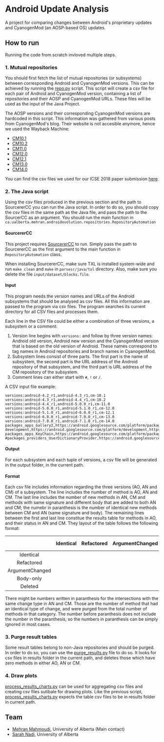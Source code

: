 # Android Update Analysis
A project for comparing changes between Android's proprietary updates and CyanogenMod (an AOSP-based OS) updates.

## How to run
Running the code from scratch invloved multiple steps.

### 1. Mutual repositories
You should first fetch the list of mutual repositories (or subsystems) between corresponding Android and CyanogenMod versions. This can be achieved by running the [repo.py](python/repo.py) script. This script will create a csv file for each pair of Android and CyanogenMod version, containing a list of repositories and their AOSP and CyanogenMod URLs. These files will be used as the input of the Java Project.

The AOSP versions and their corresponding CyanogenMod versions are hardcoded in this script. This information was gathered from various posts from CyanogenMod's blog. Their website is not accesible anymore, hence we used the Wayback Machine:
- [CM10.1](https://web.archive.org/web/20161224214249/https://www.cyanogenmod.org/blog/cyanogenmod-10-1-m2-release)
- [CM10.2](https://web.archive.org/web/20161224211536/https://www.cyanogenmod.org/blog/cyanogenmod-10-2-0-release)
- [CM11.0](https://web.archive.org/web/20161224204349/https://www.cyanogenmod.org/blog/cm-10-2-1-maintenance-release)
- [CM12.0](https://web.archive.org/web/20161224202329/https://www.cyanogenmod.org/blog/the-l-is-for-lollipop)
- [CM12.1](https://web.archive.org/web/20161224201849/https://www.cyanogenmod.org/blog/android-security-bulletin-october-5th-update)
- [CM13.0](https://web.archive.org/web/20161224201848/https://www.cyanogenmod.org/blog/cm-13-0-release-1)
- [CM14.0](https://web.archive.org/web/20161224202317/https://www.cyanogenmod.org/blog/cm14-is-landing)

You can find the csv files we used for our ICSE 2018 paper submission [here](https://github.com/ualberta-se/icse-2018-mehran-results/blob/master/subsystem_names).

### 2. The Java script
Using the csv files produced in the previous section and the path to SourcererCC you can run the Java script. In order to do so, you should copy the csv files in the same path as the Java file, and pass the path to the SourcerCC as an argument. You should run the main function in `ca.ualberta.mehran.androidevolution.repositories.RepositoryAutomation`

#### SourcererCC
This project requires [SourcererCC](https://github.com/Mondego/SourcererCC) to run. Simply pass the path to SourcererCC as the first argument to the main function in `RepositoryAutomation` class.

When installing SourcererCC, make sure TXL is installed system-wide and run `make clean` and `make` in `parsesr/java/txl` directory. Also, make sure you delete the file `input/dataset/blocks.file`.

#### Input
This program needs the version names and URLs of the Android subsystems that should be analysed as csv files. All this information are passed to the program via csv files. The program searches its current directory for all CSV files and processes them.

Each line in the CSV file could be either a combination of three versions, a subsystem or a comment:
1. Version line begins with `versions:` and follow by three version names: Android old version, Android new version and the CyanogenMod version that is based on the old version of Android. These names correspond to tag names in Android repositories and branch names in CyanogenMod.
2. Subsystem lines consist of three parts. The first part is the name of subsystem, the second part is the URL address of the Android repository of that subsystem, and the third part is URL address of the CM repository of the subsystem.
3. Comment lines can either start with `#`, `!` or `/`.

A CSV input file example:
```
versions:android-4.2_r1,android-4.3_r1,cm-10.1
versions:android-4.3_r1,android-4.4_r1,cm-10.2
versions:android-4.4_r1,android-5.0.0_r1,cm-11.0
versions:android-5.0.0_r1,android-5.1.0_r1,cm-12.0
versions:android-5.1.0_r1,android-6.0.0_r1,cm-12.1
versions:android-6.0.0_r1,android-7.0.0_r1,cm-13.0
versions:android-7.0.0_r1,android-7.1.0_r1,cm-14.0
packages_apps_Gallery2,https://android.googlesource.com/platform/packages/apps/Gallery2,https://review.lineageos.org/LineageOS/android_packages_apps_Gallery2
development,https://android.googlesource.com/platform/development,https://review.lineageos.org/LineageOS/android_development
packages_apps_KeyChain,https://android.googlesource.com/platform/packages/apps/KeyChain,https://review.lineageos.org/LineageOS/android_packages_apps_KeyChain
#packages_providers_UserDictionaryProvider,https://android.googlesource.com/platform/packages/providers/UserDictionaryProvider,https://review.lineageos.org/LineageOS/android_packages_providers_UserDictionaryProvider
```

#### Output
For each subsystem and each tuple of versions, a csv file will be generated in the output folder, in the current path.
#### Format
Each csv file includes information regarding the three versions (AO, AN and CM) of a subsystem. The line includes the number of method is AO, AN and CM. The last line includes the number of new methods in AN, CM and methods with same signature and different body that are added to both AN and CM; the numebr in paranthesis is the number of identical new methods between CM and AN (same signature and body). The remaining lines between the first and last line constitue the results table for methods in AO, and their status in AN and CM. They layout of the table follows the following format:

|         | Identical | Refactored | ArgumentChanged | Body-only | Deleted | SUM |
|:-------:| :-------: |:--------------:| :---------:| :--------------:| :------:|:--: |
Identical |||||||
Refactored | |  | |  |  | |
ArgumentChanged | |  |  |  | | |
Body-only | |  | |  |  | |
Deleted | |  |  |  |  | |

There might be numbers written in paranthesis for the intersections with the same change type in AN and CM. Those are the number of method that had an identical type of change, and were purged from the total number of methods in that category. The number before paranthesis does not include the number in the paranthesis, so the numbers in paranthesis can be simply ignored in most cases.

### 3. Purge result tables
Some result tables belong to non-Java repositories and should be purged. In order to do so, you can use the [purge_results.py](python/purge_results.py) file to do so. It looks for csv files in results folder in the current path, and deletes those which have zero methods in either AO, AN or CM.

### 4. Draw plots
[process_results_charts.py](python/process_results_charts.py) can be used for aggregating csv files and creating csv files sutibale for drawing plots. Like the previous script, [process_results_charts.py](python/process_results_charts.py) expects the table csv files to be in results folder in current path. 

## Team
- [Mehran Mahmoudi](https://webapps.cs.ualberta.ca/profile/), University of Alberta (Main contact)
- [Sarah Nadi](http://www.sarahnadi.org), University of Alberta
